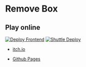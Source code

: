 Remove Box
===


## Play online

[![Deploy Frontend](https://github.com/OmmyZhang/remove-box-rs/actions/workflows/deploy_fe.yml/badge.svg)](https://github.com/OmmyZhang/remove-box-rs/actions/workflows/deploy_fe.yml)
[![Shuttle Deploy](https://github.com/OmmyZhang/remove-box-rs/actions/workflows/deploy_be.yml/badge.svg)](https://github.com/OmmyZhang/remove-box-rs/actions/workflows/deploy_be.yml)

- [itch.io](https://ymmo.itch.io/remove-box)

- [Github Pages](https://ommyzhang.github.io/remove-box/)
